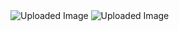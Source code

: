 
<img src="https://i.imgur.com/2V1zwjQ.png" alt="Uploaded Image">
<img src="https://i.imgur.com/MlWH3j0.png" alt="Uploaded Image">
